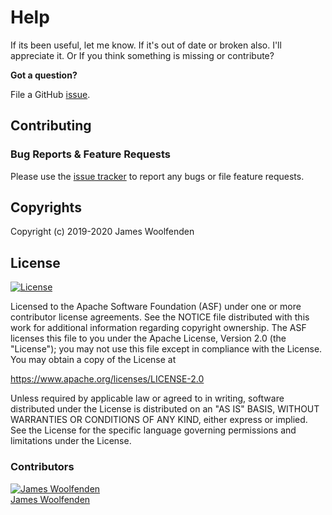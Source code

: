 # Help

If its been useful, let me know. If it's out of date or broken also. I'll appreciate it. Or If you think something is missing or contribute?

**Got a question?**

File a GitHub [issue](https://github.com/JamesWoolfenden/learn-terraform-web/issues).

## Contributing

### Bug Reports & Feature Requests

Please use the [issue tracker](https://github.com/JamesWoolfenden/learn-terraform-web/issues) to report any bugs or file feature requests.

## Copyrights

Copyright (c) 2019-2020 James Woolfenden

## License

[![License](https://img.shields.io/badge/License-Apache%202.0-blue.svg)](https://opensource.org/licenses/Apache-2.0)

Licensed to the Apache Software Foundation (ASF) under one
or more contributor license agreements. See the NOTICE file
distributed with this work for additional information
regarding copyright ownership. The ASF licenses this file
to you under the Apache License, Version 2.0 (the
"License"); you may not use this file except in compliance
with the License. You may obtain a copy of the License at

<https://www.apache.org/licenses/LICENSE-2.0>

Unless required by applicable law or agreed to in writing,
software distributed under the License is distributed on an
"AS IS" BASIS, WITHOUT WARRANTIES OR CONDITIONS OF ANY
KIND, either express or implied. See the License for the
specific language governing permissions and limitations
under the License.

### Contributors

[![James Woolfenden][jameswoolfenden_avatar]][jameswoolfenden_homepage]<br/>[James Woolfenden][jameswoolfenden_homepage]

[jameswoolfenden_homepage]: https://github.com/jameswoolfenden
[jameswoolfenden_avatar]: https://github.com/jameswoolfenden.png?size=150
[github]: https://github.com/jameswoolfenden
[linkedin]: https://www.linkedin.com/in/jameswoolfenden/
[twitter]: https://twitter.com/JimWoolfenden
[share_twitter]: https://twitter.com/intent/tweet/?text=https://github.com/JamesWoolfenden/learn-terraform-web
[share_linkedin]: https://www.linkedin.com/shareArticle?mini=true&title=github.com/JamesWoolfenden/learn-terraform-web
[share_reddit]: https://reddit.com/submit/?url=https://github.com/JamesWoolfenden/learn-terraform-web
[share_facebook]: https://facebook.com/sharer/sharer.php?u=https://github.com/JamesWoolfenden/learn-terraform-web
[share_email]: mailto:?subject=learn-terraform&body=https://github.com/JamesWoolfenden/learn-terraform-web
